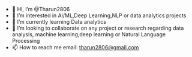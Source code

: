 - 👋 Hi, I’m @Tharun2806
- 👀 I’m interested in Ai/ML,Deep Learning,NLP or data analytics projects
- 🌱 I’m currently learning Data analytics 
- 💞️ I’m looking to collaborate on any project or research regarding data analysis, machine learning,deep learning or Natural Language Processing
- 📫 How to reach me email: tharun2806@gmail.com
<!---
Tharun2806/Tharun2806 is a ✨ special ✨ repository because its `README.md` (this file) appears on your GitHub profile.
You can click the Preview link to take a look at your changes.
--->
